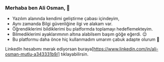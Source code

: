 ### Merhaba ben Ali Osman, 👋


- Yazılım alanında kendimi geliştirme çabası içindeyim,
- Aynı zamanda Bilgi güvenliğine ilgi ve alakam var.
- Öğrendiklerimi bildiklerimi bu platformda toplamayı hedeflemekteyim.
- Bilmediklerimi ayaklarımının altına alabilsem başım göğe eğerdi. 😉
- Bu platformu daha önce hiç kullanmadım umarım çabuk adapte olurum 🙂

LinkedIn hesabımı merak ediyorsan buraya[https://www.linkedin.com/in/ali-osman-mutlu-a343331b9/] tıklayabilirsin.


